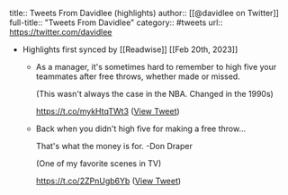 title:: Tweets From Davidlee (highlights)
author:: [[@davidlee on Twitter]]
full-title:: "Tweets From Davidlee"
category:: #tweets
url:: https://twitter.com/davidlee

- Highlights first synced by [[Readwise]] [[Feb 20th, 2023]]
	- As a manager, it's sometimes hard to remember to high five your teammates after free throws, whether made or missed. 
	  
	  (This wasn't always the case in the NBA. Changed in the 1990s)
	  
	  https://t.co/mykHtqTWt3 ([View Tweet](https://twitter.com/davidlee/status/1557530641897381888))
	- Back when you didn't high five for making a free throw...
	  
	  That's what the money is for. -Don Draper
	  
	  (One of my favorite scenes in TV)
	  
	  https://t.co/2ZPnUgb6Yb ([View Tweet](https://twitter.com/davidlee/status/1557531537960083458))